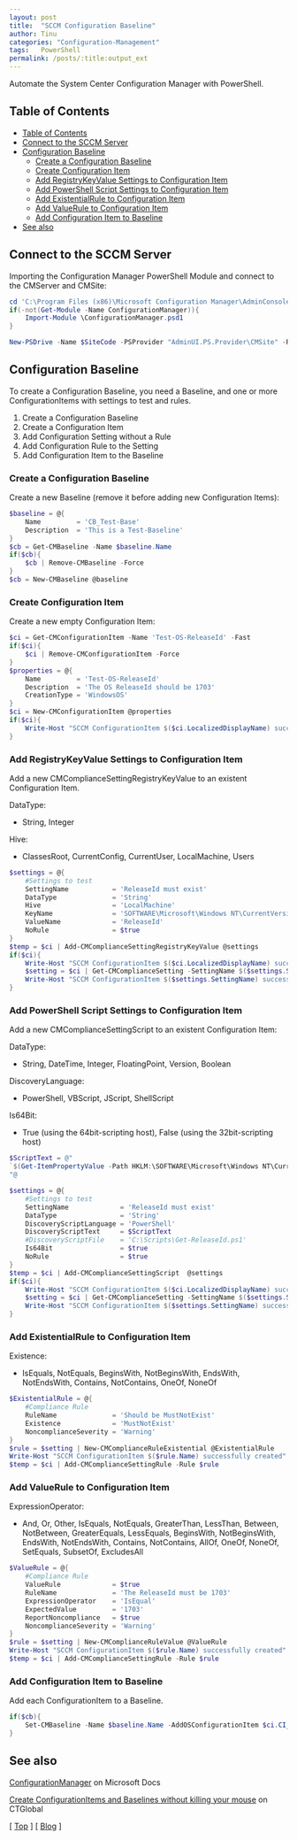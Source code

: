 ```yaml
---
layout: post
title:  "SCCM Configuration Baseline"
author: Tinu
categories: "Configuration-Management"
tags:   PowerShell
permalink: /posts/:title:output_ext
---
```


Automate the System Center Configuration Manager with PowerShell.

## Table of Contents

- [Table of Contents](#table-of-contents)
- [Connect to the SCCM Server](#connect-to-the-sccm-server)
- [Configuration Baseline](#configuration-baseline)
  - [Create a Configuration Baseline](#create-a-configuration-baseline)
  - [Create Configuration Item](#create-configuration-item)
  - [Add RegistryKeyValue Settings to Configuration Item](#add-registrykeyvalue-settings-to-configuration-item)
  - [Add PowerShell Script Settings to Configuration Item](#add-powershell-script-settings-to-configuration-item)
  - [Add ExistentialRule to Configuration Item](#add-existentialrule-to-configuration-item)
  - [Add ValueRule to Configuration Item](#add-valuerule-to-configuration-item)
  - [Add Configuration Item to Baseline](#add-configuration-item-to-baseline)
- [See also](#see-also)

## Connect to the SCCM Server

Importing the Configuration Manager PowerShell Module and connect to the CMServer and CMSite:

````powershell
cd 'C:\Program Files (x86)\Microsoft Configuration Manager\AdminConsole\bin'
if(-not(Get-Module -Name ConfigurationManager)){
    Import-Module \ConfigurationManager.psd1
}

New-PSDrive -Name $SiteCode -PSProvider "AdminUI.PS.Provider\CMSite" -Root $SiteServer -Description $SiteCode
````

## Configuration Baseline

To create a Configuration Baseline, you need a Baseline, and one or more ConfigurationItems with settings to test and rules.

1) Create a Configuration Baseline  
2) Create a Configuration Item  
3) Add Configuration Setting without a Rule  
4) Add Configuration Rule to the Setting  
5) Add Configuration Item to the Baseline  

### Create a Configuration Baseline

Create a new Baseline (remove it before adding new Configuration Items):

````powershell
$baseline = @{
    Name         = 'CB_Test-Base'
    Description  = 'This is a Test-Baseline'
}
$cb = Get-CMBaseline -Name $baseline.Name
if($cb){
    $cb | Remove-CMBaseline -Force
}
$cb = New-CMBaseline @baseline
````

### Create Configuration Item

Create a new empty Configuration Item:

````powershell
$ci = Get-CMConfigurationItem -Name 'Test-OS-ReleaseId' -Fast
if($ci){
    $ci | Remove-CMConfigurationItem -Force
}
$properties = @{
    Name         = 'Test-OS-ReleaseId'
    Description  = 'The OS ReleaseId should be 1703'
    CreationType = 'WindowsOS'
}
$ci = New-CMConfigurationItem @properties
if($ci){
    Write-Host "SCCM ConfigurationItem $($ci.LocalizedDisplayName) successfully created" -ForegroundColor Green
}
````

### Add RegistryKeyValue Settings to Configuration Item

Add a new CMComplianceSettingRegistryKeyValue to an existent Configuration Item.

DataType:

- String, Integer

Hive:

- ClassesRoot, CurrentConfig, CurrentUser, LocalMachine, Users

````powershell
$settings = @{
    #Settings to test
    SettingName           = 'ReleaseId must exist'
    DataType              = 'String'
    Hive                  = 'LocalMachine'
    KeyName               = 'SOFTWARE\Microsoft\Windows NT\CurrentVersion'
    ValueName             = 'ReleaseId'
    NoRule                = $true
}
$temp = $ci | Add-CMComplianceSettingRegistryKeyValue @settings
if($ci){
    Write-Host "SCCM ConfigurationItem $($ci.LocalizedDisplayName) successfully created" -ForegroundColor Green
    $setting = $ci | Get-CMComplianceSetting -SettingName $($settings.SettingName)
    Write-Host "SCCM ConfigurationItem $($settings.SettingName) successfully created" -ForegroundColor Green
}
````

### Add PowerShell Script Settings to Configuration Item

Add a new CMComplianceSettingScript to an existent Configuration Item:

DataType:

- String, DateTime, Integer, FloatingPoint, Version, Boolean

DiscoveryLanguage:

- PowerShell, VBScript, JScript, ShellScript

Is64Bit:

- True (using the 64bit-scripting host), False (using the 32bit-scripting host)

````powershell
$ScriptText = @"
`$(Get-ItemPropertyValue -Path HKLM:\SOFTWARE\Microsoft\Windows NT\CurrentVersion -Name ReleaseId)
"@

$settings = @{
    #Settings to test
    SettingName             = 'ReleaseId must exist'
    DataType                = 'String'
    DiscoveryScriptLanguage = 'PowerShell'
    DiscoveryScriptText     = $ScriptText
    #DiscoveryScriptFile    = 'C:\Scripts\Get-ReleaseId.ps1'
    Is64Bit                 = $true
    NoRule                  = $true
}
$temp = $ci | Add-CMComplianceSettingScript  @settings
if($ci){
    Write-Host "SCCM ConfigurationItem $($ci.LocalizedDisplayName) successfully created" -ForegroundColor Green
    $setting = $ci | Get-CMComplianceSetting -SettingName $($settings.SettingName)
    Write-Host "SCCM ConfigurationItem $($settings.SettingName) successfully created" -ForegroundColor Green
}
````

### Add ExistentialRule to Configuration Item

Existence:

- IsEquals, NotEquals, BeginsWith, NotBeginsWith, EndsWith, NotEndsWith, Contains, NotContains, OneOf, NoneOf

````powershell
$ExistentialRule = @{
    #Compliance Rule
    RuleName              = 'Should be MustNotExist'
    Existence             = 'MustNotExist'
    NoncomplianceSeverity = 'Warning'
}
$rule = $setting | New-CMComplianceRuleExistential @ExistentialRule
Write-Host "SCCM ConfigurationItem $($rule.Name) successfully created" -ForegroundColor Green
$temp = $ci | Add-CMComplianceSettingRule -Rule $rule
````

### Add ValueRule to Configuration Item

ExpressionOperator:

- And, Or, Other, IsEquals, NotEquals, GreaterThan, LessThan, Between, NotBetween, GreaterEquals, LessEquals, BeginsWith, NotBeginsWith, EndsWith, NotEndsWith, Contains, NotContains, AllOf, OneOf, NoneOf, SetEquals, SubsetOf, ExcludesAll

````powershell
$ValueRule = @{
    #Compliance Rule
    ValueRule             = $true
    RuleName              = 'The ReleaseId must be 1703'
    ExpressionOperator    = 'IsEqual'
    ExpectedValue         = '1703'
    ReportNoncompliance   = $true
    NoncomplianceSeverity = 'Warning'
}
$rule = $setting | New-CMComplianceRuleValue @ValueRule
Write-Host "SCCM ConfigurationItem $($rule.Name) successfully created" -ForegroundColor Green
$temp = $ci | Add-CMComplianceSettingRule -Rule $rule
````

### Add Configuration Item to Baseline

Add each ConfigurationItem to a Baseline.

````powershell
if($cb){
    Set-CMBaseline -Name $baseline.Name -AddOSConfigurationItem $ci.CI_ID
}
````

## See also

[ConfigurationManager](https://docs.microsoft.com/en-us/powershell/module/configurationmanager/?view=sccm-ps) on Microsoft Docs

[Create ConfigurationItems and Baselines without killing your mouse](https://blog.ctglobalservices.com/uncategorized/rja/create-configurationitems-and-baselines-without-killing-your-mouse/) on CTGlobal

[ [Top](#table-of-contents) ] [ [Blog](../categories.html) ]
